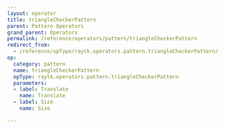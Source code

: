 ```yaml
---
layout: operator
title: triangleCheckerPattern
parent: Pattern Operators
grand_parent: Operators
permalink: /reference/operators/pattern/triangleCheckerPattern
redirect_from:
  - /reference/opType/raytk.operators.pattern.triangleCheckerPattern/
op:
  category: pattern
  name: triangleCheckerPattern
  opType: raytk.operators.pattern.triangleCheckerPattern
  parameters:
  - label: Translate
    name: Translate
  - label: Size
    name: Size

---
```

